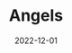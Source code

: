 ---
title: Angels
subtitle: 
layout: default
modal-id: 8
date: 2022-12-01
img: video
vid: IMG_5096.MOV
thumbnail: angels-thumbnail.png
alt: image-alt
description: Lorem ipsum dolor sit amet, usu cu alterum nominavi lobortis. At duo novum diceret. Tantas apeirian vix et, usu sanctus postulant inciderint ut, populo diceret necessitatibus in vim. Cu eum dicam feugiat noluisse.

---